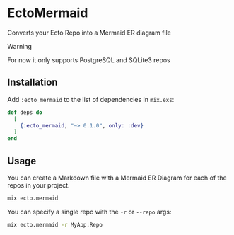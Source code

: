 # EctoMermaid

Converts your Ecto Repo into a Mermaid ER diagram file

> [!WARNING]
> For now it only supports PostgreSQL and SQLite3 repos

## Installation

Add `:ecto_mermaid` to the list of dependencies in `mix.exs`:

```elixir
def deps do
  [
    {:ecto_mermaid, "~> 0.1.0", only: :dev}
  ]
end
```

## Usage

You can create a Markdown file with a Mermaid ER Diagram for each of the repos in your project.

```bash
mix ecto.mermaid
```

You can specify a single repo with the `-r` or `--repo` args:

```bash
mix ecto.mermaid -r MyApp.Repo
```
